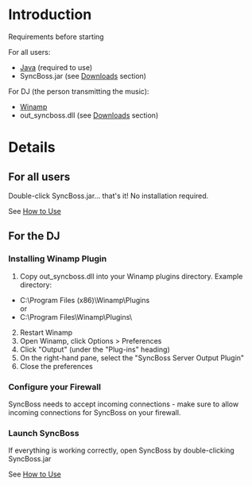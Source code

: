 # Introduction #

Requirements before starting

For all users:
  * <a href='http://www.java.com/en/download/'>Java</a> (required to use)
  * SyncBoss.jar (see <a href='http://code.google.com/p/syncboss/downloads/list'>Downloads</a> section)

For DJ (the person transmitting the music):
  * <a href='http://www.winamp.com/media-player/en'>Winamp</a>
  * out\_syncboss.dll (see <a href='http://code.google.com/p/syncboss/downloads/list'>Downloads</a> section)

# Details #

## For all users ##

Double-click SyncBoss.jar... that's it!
No installation required.

See [How to Use](Tutorial.md)

## For the DJ ##

### Installing Winamp Plugin ###

1. Copy out\_syncboss.dll into your Winamp plugins directory.
Example directory:
  * C:\Program Files (x86)\Winamp\Plugins\
or
  * C:\Program Files\Winamp\Plugins\

2. Restart Winamp <br />
3. Open Winamp, click Options > Preferences <br />
4. Click "Output" (under the "Plug-ins" heading) <br />
5. On the right-hand pane, select the "SyncBoss Server Output Plugin" <br />
6. Close the preferences <br />

### Configure your Firewall ###

SyncBoss needs to accept incoming connections - make sure to allow incoming connections for SyncBoss on your firewall.

### Launch SyncBoss ###

If everything is working correctly, open SyncBoss by double-clicking SyncBoss.jar

See [How to Use](Tutorial.md)